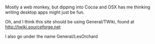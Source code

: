 

Mostly a web monkey, but dipping into Cocoa and OSX has me thinking writing desktop apps might just be fun.

Oh, and I think this site should be using General/TWiki, found at http://twiki.sourceforge.net

I also go under the name General/LesOrchard